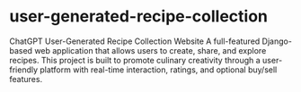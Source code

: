 # user-generated-recipe-collection
ChatGPT  User-Generated Recipe Collection Website A full-featured Django-based web application that allows users to create, share, and explore recipes. This project is built to promote culinary creativity through a user-friendly platform with real-time interaction, ratings, and optional buy/sell features.  
